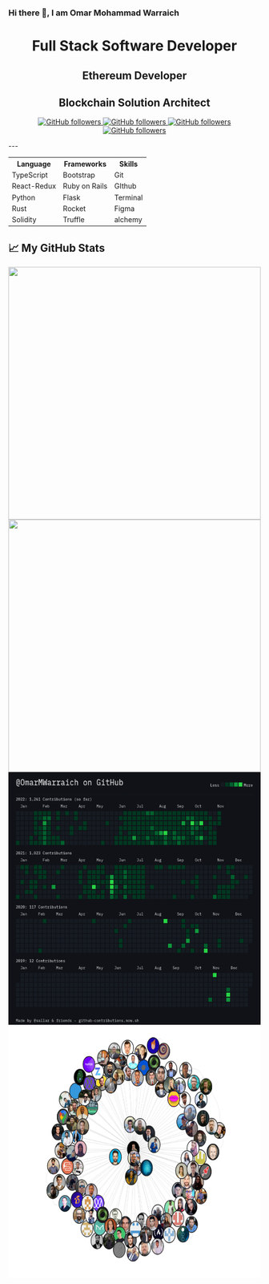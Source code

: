 ### Hi there 👋, I am Omar Mohammad Warraich

<p align="center">
  <h1 align="center">Full Stack Software Developer</h1>
  <h2 align="center">Ethereum Developer</h2>
  <h2 align="center">Blockchain Solution Architect</h2>
</p>
<p align="center">
  <a href="https://github.com/OmarMWarraich?tab=followers">
    <img alt="GitHub followers" src="https://img.shields.io/github/followers/OmarMWarraich?style=social" />
  </a>
  <a href="https://github.com/OmarMWarraich?tab=stars">
    <img alt="GitHub followers" src="https://img.shields.io/github/stars/OmarMWarraich?style=social" />
  </a>
  <a href="https://twitter.com/follow/omarWarraich1">
    <img alt="GitHub followers" src="https://img.shields.io/twitter/follow/omarWarraich1?style=social" />
  </a>
  <a href="https://twitter.com/follow/omarWarraich1">
    <img alt="GitHub followers" src="https://gpvc.arturio.dev/OmarMWarraich?style=social" />
  </a>
  <br />
</p>
---


<table align = "center">
  <tr>
    <th>
      Language
    </th>
    <th>
      Frameworks
    </th>
    <th>
      Skills
    </th>
  </tr>
  <tr>
    <td>
      TypeScript
    </td>
    <td>
      Bootstrap
    </td>
    <td>
      Git
    </td>
  </tr>
  
  
  <tr>
    <td>
      React-Redux
    </td>
    <td>
      Ruby on Rails
    </td>
    <td>
      GIthub
    </td>
  </tr>
  
  
  <tr>
    <td>
      Python
    </td>
    <td>
      Flask
    </td>
    <td>
      Terminal
    </td>
  </tr>
  
  
  <tr>
    <td>
      Rust
    </td>
    <td>
      Rocket
    </td>
    <td>
      Figma
    </td>
  </tr>
  
  
  <tr>
    <td>
      Solidity
    </td>
    <td>
      Truffle
    </td>
    <td>
      alchemy
    </td>
  </tr>
  
 </table>

## &#x1f4c8; My GitHub Stats
<div style="width:100%;height:0;padding-bottom:100%;position:relative;"><img src="https://github-readme-stats.vercel.app/api?username=OmarMWarraich&theme=tokyonight" width="100%" height="100%" style="position:absolute"></img>
</div>


<div style="width:100%;height:0;padding-bottom:100%;position:relative;"><img src="https://github-readme-stats.vercel.app/api/top-langs/?username=OmarMWarraich&hide=java,html,css&theme=tokyonight" width="100%" height="100%" style="position:absolute"></img>
</div>

<div style="width:100%;height:0;padding-bottom:100%;position:relative;"><img src="./assets/contributions.png" width="100%" height="100%" style="position:absolute"></img>
</div>

<div style="width:100%;height:0;padding-bottom:100%;position:relative;"><img src="./assets/canvas.png" width="100%" height="100%" style="position:absolute"></img>
</div>



</div>





                                                                   


<!--
**OmarMWarraich/OmarMWarraich** is a ✨ _special_ ✨ repository because its `README.md` (this file) appears on your GitHub profile.

Here are some ideas to get you started:

- 🔭 I’m currently working on ...
- 🌱 I’m currently learning ...
- 👯 I’m looking to collaborate on ...
- 🤔 I’m looking for help with ...
- 💬 Ask me about ...
- 📫 How to reach me: ...
- 😄 Pronouns: ...
- ⚡ Fun fact: ...
-->
